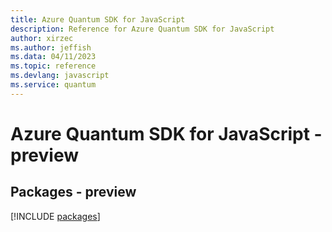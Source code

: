 ```yaml
---
title: Azure Quantum SDK for JavaScript
description: Reference for Azure Quantum SDK for JavaScript
author: xirzec
ms.author: jeffish
ms.data: 04/11/2023
ms.topic: reference
ms.devlang: javascript
ms.service: quantum
---
```

# Azure Quantum SDK for JavaScript - preview
## Packages - preview
[!INCLUDE [packages](quantum-index.md)]